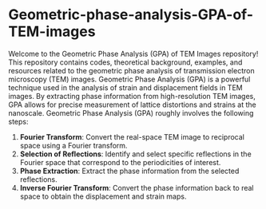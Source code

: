 # Geometric-phase-analysis-GPA-of-TEM-images
Welcome to the Geometric Phase Analysis (GPA) of TEM Images repository! This repository contains codes, theoretical background, examples, and resources related to the geometric phase analysis of transmission electron microscopy (TEM) images.
Geometric Phase Analysis (GPA) is a powerful technique used in the analysis of strain and displacement fields in TEM images. By extracting phase information from high-resolution TEM images, GPA allows for precise measurement of lattice distortions and strains at the nanoscale.
Geometric Phase Analysis (GPA) roughly involves the following steps:

1. **Fourier Transform**: Convert the real-space TEM image to reciprocal space using a Fourier transform.
2. **Selection of Reflections**: Identify and select specific reflections in the Fourier space that correspond to the periodicities of interest.
3. **Phase Extraction**: Extract the phase information from the selected reflections.
4. **Inverse Fourier Transform**: Convert the phase information back to real space to obtain the displacement and strain maps.
